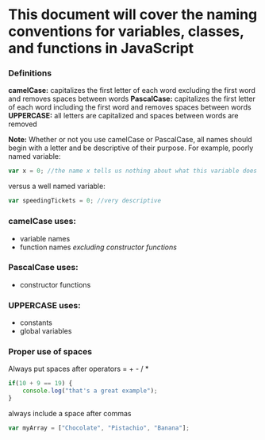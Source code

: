 # This document will cover the naming conventions for variables, classes, and functions in JavaScript

### Definitions
**camelCase:** capitalizes the first letter of each word excluding the first word and removes spaces between words
**PascalCase:** capitalizes the first letter of each word including the first word and removes spaces between words
**UPPERCASE:** all letters are capitalized and spaces between words are removed

**Note:** Whether or not you use camelCase or PascalCase, all names should begin with a letter and be descriptive of their purpose.
For example, poorly named variable:
```javascript 
var x = 0; //the name x tells us nothing about what this variable does
```
versus a well named variable: 
```javascript
var speedingTickets = 0; //very descriptive
```

### camelCase uses:
* variable names
* function names *excluding constructor functions*

### PascalCase uses:
* constructor functions

### UPPERCASE uses:
* constants
* global variables

### Proper use of spaces
Always put spaces after operators	= + - / * 
```javascript
if(10 + 9 == 19) {
	console.log("that's a great example");
}
```
always include a space after commas
```javascript
var myArray = ["Chocolate", "Pistachio", "Banana"];
```